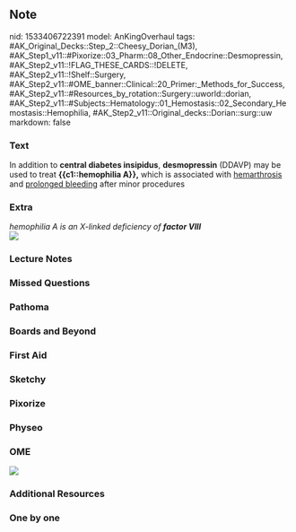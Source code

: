 ## Note
nid: 1533406722391
model: AnKingOverhaul
tags: #AK_Original_Decks::Step_2::Cheesy_Dorian_(M3), #AK_Step1_v11::#Pixorize::03_Pharm::08_Other_Endocrine::Desmopressin, #AK_Step2_v11::!FLAG_THESE_CARDS::!DELETE, #AK_Step2_v11::!Shelf::Surgery, #AK_Step2_v11::#OME_banner::Clinical::20_Primer:_Methods_for_Success, #AK_Step2_v11::#Resources_by_rotation::Surgery::uworld::dorian, #AK_Step2_v11::#Subjects::Hematology::01_Hemostasis::02_Secondary_Hemostasis::Hemophilia, #AK_Step2_v11::Original_decks::Dorian::surg::uw
markdown: false

### Text
In addition to <b>central diabetes insipidus</b>,
<b>desmopressin</b> (DDAVP) may be used to treat
<b>{{c1::hemophilia A}},</b> which is associated with
<u>hemarthrosis</u> and <u>prolonged bleeding</u> after minor
procedures

### Extra
<div>
  <i>hemophilia A is an X-linked deficiency of <b>factor
  VIII</b></i>
</div>
<div><img src="paste-394844933456343.jpg"></div>

### Lecture Notes


### Missed Questions


### Pathoma


### Boards and Beyond


### First Aid


### Sketchy


### Pixorize


### Physeo


### OME
<div class="ome-widget">
  <a href="https://onlinemeded.org/spa/surgery?ref=anki"><img src=
  "_OME_AnkiFlashcards_Topic_4.png"></a>
</div>

### Additional Resources


### One by one

